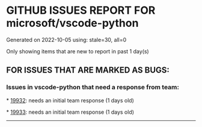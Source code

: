 
# GITHUB ISSUES REPORT FOR microsoft/vscode-python


Generated on 2022-10-05 using: stale=30, all=0


Only showing items that are new to report in past 1 day(s)


## FOR ISSUES THAT ARE MARKED AS BUGS:


### Issues in vscode-python that need a response from team:


\* [19932](https://github.com/microsoft/vscode-python/issues/19932 "Select Interpreter shows incorrect version"): needs an initial team response (1 days old)

\* [19933](https://github.com/microsoft/vscode-python/issues/19933 "Conda install prompt missing reload step "): needs an initial team response (1 days old)

---

